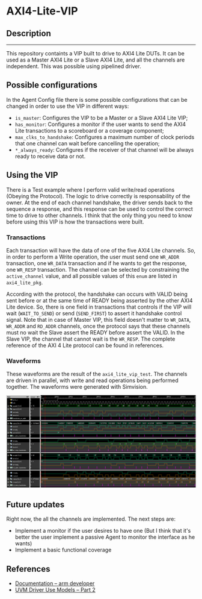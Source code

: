 # AXI4-Lite-VIP

## Description
***

This repository containts a VIP built to drive to AXI4 Lite DUTs. It can be used as a Master AXI4 Lite or a Slave AXI4 Lite, and all the channels are independent. This was possible using pipelined driver.

## Possible configurations

In the Agent Config file there is some possible configurations that can be changed in order to use the VIP in different ways:
* `is_master`: Configures the VIP to be a Master or a Slave AXI4 Lite VIP;
* `has_monitor`: Configures a monitor if the user wants to send the AXI4 Lite transactions to a scoreboard or a coverage component;
* `max_clks_to_handshake`: Configures a maximum number of clock periods that one channel can wait before cancelling the operation;
* `*_always_ready`: Configures if the receiver of that channel will be always ready to receive data or not.


## Using the VIP

There is a Test example where I perform valid write/read operations (Obeying the Protocol). The logic to drive correctly is responsability of the owner. At the end of each channel handshake, the driver sends back to the sequence a response, and this response can be used to control the correct time to drive to other channels. I think that the only thing you need to know before using this VIP is how the transactions were built.

### Transactions

Each transaction will have the data of one of the five AXI4 Lite channels. So, in order to perform a Write operation, the user must send one `WR_ADDR` transaction, one `WR_DATA` transaction and if he wants to get the response, one `WR_RESP` transaction. The channel can be selected by constraining the `active_channel` value, and all possible values of this `enum` are listed in `axi4_lite_pkg`.

According with the protocol, the handshake can occurs with VALID being sent before or at the same time of READY being asserted by the other AXI4 Lite device. So, there is one field in transactions that controls if the VIP will wait (`WAIT_TO_SEND`) or send (`SEND_FIRST`) to assert it handshake control signal. Note that in case of Master VIP, this field doesn't matter to `WR_DATA`, `WR_ADDR` and `RD_ADDR` channels, once the protocol says that these channels must no wait the Slave assert the READY before assert the VALID. In the Slave VIP, the channel that cannot wait is the `WR_RESP`. The complete reference of the AXI 4 Lite protocol can be found in references.

### Waveforms

These waveforms are the result of the `axi4_lite_vip_test`. The channels are driven in parallel, with write and read operations being performed together. The waveforms were generated with Simvision.

![Waveforms](waveforms.png)

## Future updates

Right now, the all the channels are implemented. The next steps are:

* Implement a monitor if the user desires to have one (But I think that it's better the user implement a passive Agent to monitor the interface as he wants)
* Implement a basic functional coverage

## References

* [Documentation – arm developer](https://developer.arm.com/documentation/ihi0022/e/AMBA-AXI4-Lite-Interface-Specification)
* [UVM Driver Use Models – Part 2](https://learnuvmverification.com/index.php/2015/10/28/uvm-driver-use-models-part-2/)


